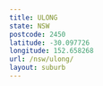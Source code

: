 ```yaml
---
title: ULONG
state: NSW
postcode: 2450
latitude: -30.097726
longitude: 152.658268
url: /nsw/ulong/
layout: suburb
---
```

